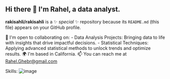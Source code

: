 ## Hi there 👋 I'm Rahel, a data analyst.


**rakisahli/rakisahli** is a ✨ _special_ ✨ repository because its `README.md` (this file) appears on your GitHub profile.

🤝  I'm open to collaborating on:
    - Data Analysis Projects: Bringing data to life with insights that drive impactful decisions.
    - Statistical Techniques: Applying advanced statistical methods to unlock trends and optimize results.
🌍  I'm based in California.
📫 You can reach me at Rahel.Ghebr@gmail.com

Skills:
![image](https://github.com/user-attachments/assets/fd0b6e43-c534-4571-9fc5-6e15430703b4)


